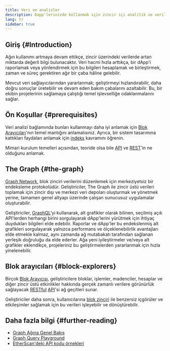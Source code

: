 ```yaml
---
title: Veri ve analizler
description: Dapp'lerinizde kullanmak için zincir içi analitik ve veriler nasıl elde edilir
lang: tr
sidebar: true
---
```


## Giriş {#Introduction}

Ağın kullanımı artmaya devam ettikçe, zincir üzerindeki verilerde artan miktarda değerli bilgi bulunacaktır. Veri hacmi hızla arttıkça, bir dApp'i raporlamak veya yönlendirmek için bu bilgileri hesaplamak ve birleştirmek, zaman ve süreç gerektiren ağır bir çaba hâline gelebilir.

Mevcut veri sağlayıcılarından yararlanmak; geliştirmeyi hızlandırabilir, daha doğru sonuçlar üretebilir ve devam eden bakım çabalarını azaltabilir. Bu, bir ekibin projelerinin sağlamaya çalıştığı temel işlevselliğe odaklanmalarını sağlar.

## Ön Koşullar {#prerequisites}

Veri analizi bağlamında bunları kullanmayı daha iyi anlamak için [Blok Arayıcıları](/developers/docs/data-and-analytics/block-explorers/)'nın temel mantığını anlamalısınız. Ayrıca, bir sistem tasarımına kattıkları faydaları anlamak için [indeks](/glossary/#index) kavramını öğrenin.

Mimari kurulum temelleri açısından, teoride olsa bile [API](https://www.wikipedia.org/wiki/API) ve [REST](https://www.wikipedia.org/wiki/Representational_state_transfer)'in ne olduğunu anlamak.

## The Graph {#the-graph}

[Graph Network](https://thegraph.com/), blok zinciri verilerini düzenlemek için merkeziyetsiz bir endeksleme protokolüdür. Geliştiriciler, The Graph ile zincir üstü verileri toplamak için zincir dışı ve merkezi veri depoları oluşturmak ve yönetmek yerine, tamamen genel altyapı üzerinde çalışan sunucusuz uygulamalar oluşturabilir.

Geliştiriciler, [GraphQL](https://graphql.org/)'yi kullanarak, alt grafikler olarak bilinen, seçilmiş açık API'lerden herhangi birini sorgulayarak dApp'lerini yürütmek için ihtiyaç duydukları bilgileri elde edebilir. Raporlar ve dApp'ler bu endekslenmiş alt grafikleri sorgulayarak yalnızca performans ve ölçeklenebilirlik avantajları elde etmekle kalmaz, aynı zamanda ağ mutabakatı tarafından sağlanan yerleşik doğruluğu da elde ederler. Ağa yeni iyileştirmeler ve/veya alt grafikler eklendikçe, projeleriniz bu geliştirmelerden yararlanmak için hızla yinelenebilir.

## Blok arayıcıları {#block-explorers}

Birçok [Blok Arayıcısı](/developers/docs/data-and-analytics/block-explorers/), geliştiricilere bloklar, işlemler, madenciler, hesaplar ve diğer zincir üstü etkinlikler hakkında gerçek zamanlı verilere görünürlük sağlayacak [RESTful](https://www.wikipedia.org/wiki/Representational_state_transfer) [API](https://www.wikipedia.org/wiki/API)'si ağ geçitleri sunar.

Geliştiriciler daha sonra, kullanıcılarına [blok zinciri](/glossary/#blockchain) ile benzersiz içgörüler ve etkileşimler sağlamak için bu verileri işleyebilir ve dönüştürebilir.

## Daha fazla bilgi {#further-reading}

- [Graph Ağına Genel Bakış](https://thegraph.com/docs/en/about/network/)
- [Graph Query Playground](https://thegraph.com/explorer/subgraph/graphprotocol/graph-network-mainnet?version=current)
- [EtherScan'deki API kodu örnekleri](https://etherscan.io/apis#contracts)

